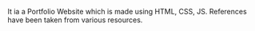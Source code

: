 It ia a Portfolio Website which is made using HTML, CSS, JS.
References have been taken from various resources.

